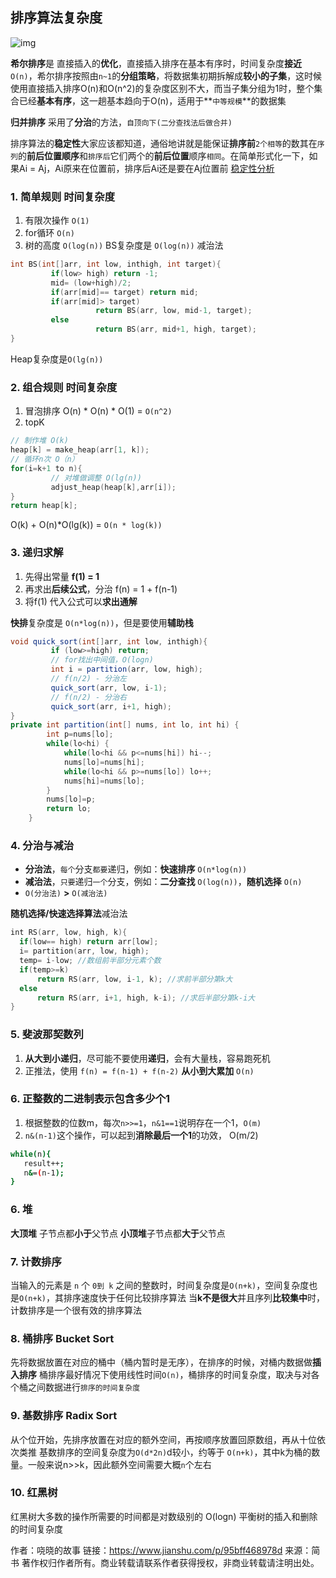 ## 排序算法复杂度

![img](https:////upload-images.jianshu.io/upload_images/7423808-bc478d8da959bf89.png?imageMogr2/auto-orient/strip|imageView2/2/w/1200/format/webp)

**希尔排序**是 直接插入的**优化**，直接插入排序在基本有序时，时间复杂度**接近**`O(n)`，希尔排序按照由`n~1`的**分组策略**，将数据集初期拆解成**较小的子集**，这时候使用直接插入排序O(n)和O(n^2)的复杂度区别不大，而当子集分组为1时，整个集合已经**基本有序**，这一趟基本趋向于O(n)，适用于**`中等规模`**的数据集



**归并排序** 采用了**分治**的方法，`自顶向下(二分查找法后做合并)`

排序算法的**稳定性**大家应该都知道，通俗地讲就是能保证**排序前**`2个相等`的数其在`序列`的**前后位置顺序**和`排序后`它们两个的**前后位置**顺序`相同`。在简单形式化一下，如果Ai = Aj，Ai原来在位置前，排序后Ai还是要在Aj位置前
 [稳定性分析](https://links.jianshu.com/go?to=https%3A%2F%2Fblog.csdn.net%2Fyangnianjinxin%2Farticle%2Fdetails%2F77918882)

### 1. 简单规则 时间复杂度

1. 有限次操作 `O(1)`
2. for循环 `O(n)`
3. 树的高度 `O(log(n))`
    BS复杂度是 `O(log(n))` 减治法

```cpp
int BS(int[]arr, int low, inthigh, int target){
         if(low> high) return -1;
         mid= (low+high)/2;
         if(arr[mid]== target) return mid;
         if(arr[mid]> target)
                   return BS(arr, low, mid-1, target);
         else
                   return BS(arr, mid+1, high, target);
}
```

Heap复杂度是`O(lg(n))`

### 2. 组合规则 时间复杂度

1. 冒泡排序
    O(n) * O(n) * O(1) = `O(n^2)`
2. topK

```kotlin
// 制作堆 O(k)
heap[k] = make_heap(arr[1, k]);
// 循环n次 O（n）
for(i=k+1 to n){
         // 对堆做调整 O(lg(n))
         adjust_heap(heap[k],arr[i]);
}
return heap[k];
```

O(k) + O(n)*O(lg(k)) = `O(n * log(k))`

### 3. 递归求解

1. 先得出常量 **f(1) = 1**
2. 再求出**后续公式**，分治 f(n) = 1 + f(n-1)
3. 将f(1) 代入公式可以**求出通解**

**快排**复杂度是 `O(n*log(n))`，但是要使用**辅助栈**

```java
void quick_sort(int[]arr, int low, inthigh){
         if (low>=high) return;
         // for找出中间值，O(logn)
         int i = partition(arr, low, high);
         // f(n/2) - 分治左
         quick_sort(arr, low, i-1);
         // f(n/2) - 分治右
         quick_sort(arr, i+1, high);
}
private int partition(int[] nums, int lo, int hi) {
        int p=nums[lo];
        while(lo<hi) {
            while(lo<hi && p<=nums[hi]) hi--;
            nums[lo]=nums[hi];
            while(lo<hi && p>=nums[lo]) lo++;
            nums[hi]=nums[lo];
        }
        nums[lo]=p;
        return lo;
    }
```

### 4. 分治与减治

- **分治法**，`每个`分支`都要`递归，例如：**快速排序** `O(n*log(n))`
- **减治法**，`只要`递归`一个`分支，例如：**二分查找** `O(log(n))`，**随机选择** `O(n)`
- `O(分治法)` **>** `O(减治法)`

**随机选择/快速选择算法**减治法

```kotlin
int RS(arr, low, high, k){
  if(low== high) return arr[low];
  i= partition(arr, low, high);
  temp= i-low; //数组前半部分元素个数
  if(temp>=k)
      return RS(arr, low, i-1, k); //求前半部分第k大
  else
      return RS(arr, i+1, high, k-i); //求后半部分第k-i大
}
```

### 5. 斐波那契数列

1. **从大到小递归**，尽可能不要使用**递归**，会有大量栈，容易跑死机
2. 正推法，使用 `f(n) = f(n-1) + f(n-2)` **从小到大累加** `O(n)`

### 6. 正整数的二进制表示包含多少个1

1. 根据整数的位数m，每次`n>>=1`，`n&1==1`说明存在一个1，`O(m)`
2. `n&(n-1)`这个操作，可以起到**消除最后一个1**的功效， O(m/2)

```bash
while(n){
   result++;
   n&=(n-1);
}
```

### 6. 堆

**大顶堆** 子节点都**小于**父节点
 **小顶堆**子节点都**大于**父节点

### 7. 计数排序

当输入的元素是 `n` 个 `0到 k` 之间的整数时，时间复杂度是`O(n+k)`，空间复杂度也是`O(n+k)`，其排序速度快于任何比较排序算法
 当**k不是很大**并且序列**比较集中**时，计数排序是一个很有效的排序算法

### 8. 桶排序 Bucket Sort

先将数据放置在对应的桶中（桶内暂时是无序），在排序的时候，对桶内数据做**插入排序**
 桶排序最好情况下使用线性时间`O(n)`，桶排序的时间复杂度，取决与对各个桶之间数据进行`排序的时间复杂度`

### 9. 基数排序 Radix Sort

从个位开始，先排序放置在对应的额外空间，再按顺序放置回原数组，再从十位依次类推
 基数排序的空间复杂度为`O(d*2n)`d较小，约等于 `O(n+k)`，其中k为桶的数量。一般来说n>>k，因此额外空间需要大概`n`个左右

### 10. 红黑树

红黑树大多数的操作所需要的时间都是对数级别的 O(logn)
 平衡树的插入和删除的时间复杂度



作者：哓晓的故事
链接：https://www.jianshu.com/p/95bff468978d
来源：简书
著作权归作者所有。商业转载请联系作者获得授权，非商业转载请注明出处。